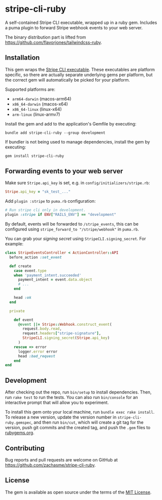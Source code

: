 # stripe-cli-ruby

A self-contained Stripe CLI executable, wrapped up in a ruby gem. Includes a puma plugin to forward Stripe webhook events to your web server.

The binary distribution part is lifted from https://github.com/flavorjones/tailwindcss-ruby.

## Installation

This gem wraps the [Stripe CLI executable](https://github.com/stripe/stripe-cli). These executables are platform specific, so there are actually separate underlying gems per platform, but the correct gem will automatically be picked for your platform.

Supported platforms are:

- `arm64-darwin` (macos-arm64)
- `x86_64-darwin` (macos-x64)
- `x86_64-linux` (linux-x64)
- `arm-linux` (linux-armv7)

Install the gem and add to the application's Gemfile by executing:

```
bundle add stripe-cli-ruby --group development
```

If bundler is not being used to manage dependencies, install the gem by executing:

```bash
gem install stripe-cli-ruby
```

## Forwarding events to your web server

Make sure `Stripe.api_key` is set, e.g. in `config/initializers/stripe.rb`:

```ruby
Stripe.api_key = "sk_test_..."
```

Add `plugin :stripe` to `puma.rb` configuration:

```ruby
# Run stripe cli only in development.
plugin :stripe if ENV["RAILS_ENV"] == "development"
```

By default, events will be forwarded to `/stripe_events`, this can be configured using `stripe_forward_to "/stripe/webhook"` in `puma.rb`.

You can grab your *signing secret* using `StripeCLI.signing_secret`. For example:

```ruby
class StripeEventsController < ActionController::API
  before_action :set_event

  def create
    case event.type
    when 'payment_intent.succeeded'
      payment_intent = event.data.object
      # ...
    end

    head :ok
  end

  private

    def event
      @event ||= Stripe::Webhook.construct_event(
        request.body.read,
        request.headers["stripe-signature"],
        StripeCLI.signing_secret(Stripe.api_key)
      )
    rescue => error
      logger.error error
      head :bad_request
    end
end

```

## Development

After checking out the repo, run `bin/setup` to install dependencies. Then, run `rake test` to run the tests. You can also run `bin/console` for an interactive prompt that will allow you to experiment.

To install this gem onto your local machine, run `bundle exec rake install`. To release a new version, update the version number in `stripe-cli-ruby.gemspec`, and then run `bin/cut`, which will create a git tag for the version, push git commits and the created tag, and push the `.gem` files to [rubygems.org](https://rubygems.org).

## Contributing

Bug reports and pull requests are welcome on GitHub at https://github.com/zachasme/stripe-cli-ruby.

## License

The gem is available as open source under the terms of the [MIT License](https://opensource.org/licenses/MIT).
